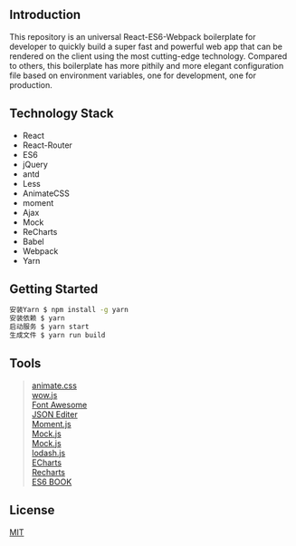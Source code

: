 ## Introduction

This repository is an universal React-ES6-Webpack boilerplate for developer to quickly build a super fast and powerful web app that can be rendered on the client using the most cutting-edge technology. Compared to others, this boilerplate has more pithily and more elegant configuration file based on environment variables, one for development, one for production.

## Technology Stack
- React
- React-Router
- ES6
- jQuery
- antd
- Less
- AnimateCSS
- moment
- Ajax
- Mock
- ReCharts
- Babel
- Webpack
- Yarn

## Getting Started

```sh
安装Yarn $ npm install -g yarn
安装依赖 $ yarn
启动服务 $ yarn start
生成文件 $ yarn run build
```

## Tools
> [animate.css](https://daneden.github.io/animate.css)  
> [wow.js](http://mynameismatthieu.com/WOW/index.html)  
> [Font Awesome](http://fontawesome.io/)  
> [JSON Editer](http://www.qqe2.com/)  
> [Moment.js ](http://momentjs.com/)  
> [Mock.js](http://mockjs.com/examples.html)  
> [Mock.js](https://segmentfault.com/a/1190000003087224)  
> [lodash.js](http://lodashjs.com/)  
> [ECharts](http://echarts.baidu.com/)  
> [Recharts](http://recharts.org/)  
> [ES6 BOOK](http://es6.ruanyifeng.com/)  


## License

[MIT](https://github.com/chikara-chan/react-isomorphic-boilerplate/blob/master/LICENSE)